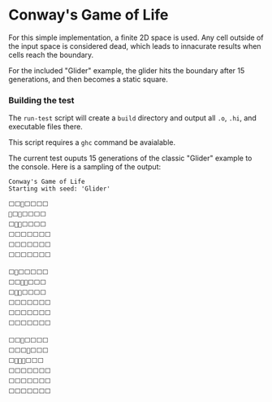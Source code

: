 # Conway's Game of Life

For this simple implementation, a finite 2D space is used. Any cell outside of the
input space is considered dead, which leads to innacurate results when cells
reach the boundary.

For the included "Glider" example, the glider hits the boundary after 15 generations,
and then becomes a static square.

### Building the test

The `run-test` script will create a `build` directory and output all `.o`, `.hi`,
and executable files there.

This script requires a `ghc` command be avaialable.

The current test ouputs 15 generations of the classic "Glider" example to the console.
Here is a sampling of the output:

```
Conway's Game of Life
Starting with seed: 'Glider'

⬜️⬜️🔳⬜️⬜️⬜️⬜️
🔳⬜️🔳⬜️⬜️⬜️⬜️
⬜️🔳🔳⬜️⬜️⬜️⬜️
⬜️⬜️⬜️⬜️⬜️⬜️⬜️
⬜️⬜️⬜️⬜️⬜️⬜️⬜️
⬜️⬜️⬜️⬜️⬜️⬜️⬜️

⬜️🔳⬜️⬜️⬜️⬜️⬜️
⬜️⬜️🔳🔳⬜️⬜️⬜️
⬜️🔳🔳⬜️⬜️⬜️⬜️
⬜️⬜️⬜️⬜️⬜️⬜️⬜️
⬜️⬜️⬜️⬜️⬜️⬜️⬜️
⬜️⬜️⬜️⬜️⬜️⬜️⬜️

⬜️⬜️🔳⬜️⬜️⬜️⬜️
⬜️⬜️⬜️🔳⬜️⬜️⬜️
⬜️🔳🔳🔳⬜️⬜️⬜️
⬜️⬜️⬜️⬜️⬜️⬜️⬜️
⬜️⬜️⬜️⬜️⬜️⬜️⬜️
⬜️⬜️⬜️⬜️⬜️⬜️⬜️
```
